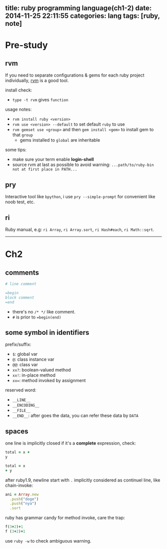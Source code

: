title: ruby programming language(ch1-2)
date: 2014-11-25 22:11:55
categories: lang
tags: [ruby, note]
---

# Pre-study

## rvm

If you need to separate configurations & gems for each ruby project individually, [rvm](rvm.io) is a good tool.

install check:

* `type -t rvm` gives `function`

usage notes:

* `rvm install ruby <version>`
* `rvm use <version> --default` to set default `ruby` to use
* `rvm gemset use <group>` and then `gem install <gem>` to install gem to that `group`
  - gems installed to `global` are inheritable

some tips:

* make sure your term enable **login-shell**
* source rvm at last as possible to avoid warning: `...path/to/ruby-bin not at first place in PATH...`

## pry

Interactive tool like `bpython`, i use `pry --simple-prompt` for convenient like noob test, etc.

## ri

Ruby manual, e.g: `ri Array`, `ri Array.sort`, `ri Hash#each`, `ri Math::sqrt`.


----


# Ch2

## comments

```ruby
# line comment
```

```ruby
=begin
block comment
=end
```

* there's no `/* */` like comment.
* `#` is prior to `=begin(end)`

## some symbol in identifiers

prefix/suffix:

* `$`: global var
* `@`: class instance var
* `@@`: class var
* `xx?`: boolean-valued method
* `xx!`: in-place method
* `xx=`: method invoked by assignment

reserved word:

* `__LINE__`
* `__ENCODING__`
* `__FILE__`
* `__END__`: after goes the data, you can refer these data by `DATA`

## spaces

one line is implicitly closed if it's a **complete** expression, check:

```ruby
total = x +
y
```

```ruby
total = x
+ y
```

after ruby1.9, newline start with `.` implicitly considered as continuel line, like chain-invoke:

```ruby
ani = Array.new
  .push("doge")
  .push("nya")
  .sort
```

ruby has grammar candy for method invoke, care the trap:

```ruby
f(3+2)+1
f (3+2)+1
```

use `ruby -w` to check ambiguous warning.

